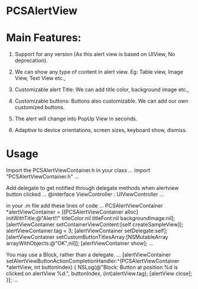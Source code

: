 # PCSAlertView

# Main Features:

1. Support for any version (As this alert view is based on UIView, No deprecation).

2. We can show any type of content in alert view. Eg: Table view, Image View, Text View etc.,

3. Customizable alert Title: We can add title color, background image etc.,

4. Customizable buttons: Buttons also customizable. We can add our own customized buttons.

5. The alert will change into PopUp View in seconds. 

6. Adaptive to device orientations, screen sizes, keyboard show, dismiss.

# Usage

Import the PCSAlertViewContainer.h in your class
...
import "PCSAlertViewContainer.h"
...

Add delegate to get notified through delegate methods when alertview button clicked
...
@interface ViewController : UIViewController<PCSAlertViewContainerDelegate>
...

in your .m file add these lines of code
...
PCSAlertViewContainer *alertViewContainer = [[PCSAlertViewContainer alloc] initWithTitle:@"Alert!!" titleColor:nil titleFont:nil backgroundImage:nil];
[alertViewContainer setContainerViewContent:[self createSampleView]];
alertViewContainer.tag = 3;
[alertViewContainer setDelegate:self];
[alertViewContainer setCustomButtonTitlesArray:[NSMutableArray arrayWithObjects:@"OK",nil]];
[alertViewContainer show];
...

 You may use a Block, rather than a delegate.
...
[alertViewContainer setAlertViewButtonActionCompletionHandler:^(PCSAlertViewContainer *alertView, int buttonIndex) {
NSLog(@"Block: Button at position %d is clicked on alertView %d.", buttonIndex, (int)alertView.tag);
[alertView close];
}];
...

